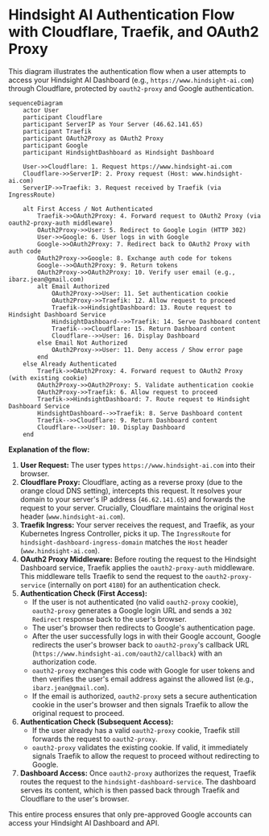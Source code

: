 # Hindsight AI Authentication Flow with Cloudflare, Traefik, and OAuth2 Proxy

This diagram illustrates the authentication flow when a user attempts to access your Hindsight AI Dashboard (e.g., `https://www.hindsight-ai.com`) through Cloudflare, protected by `oauth2-proxy` and Google authentication.

```mermaid
sequenceDiagram
    actor User
    participant Cloudflare
    participant ServerIP as Your Server (46.62.141.65)
    participant Traefik
    participant OAuth2Proxy as OAuth2 Proxy
    participant Google
    participant HindsightDashboard as Hindsight Dashboard

    User->>Cloudflare: 1. Request https://www.hindsight-ai.com
    Cloudflare->>ServerIP: 2. Proxy request (Host: www.hindsight-ai.com)
    ServerIP->>Traefik: 3. Request received by Traefik (via IngressRoute)

    alt First Access / Not Authenticated
        Traefik->>OAuth2Proxy: 4. Forward request to OAuth2 Proxy (via oauth2-proxy-auth middleware)
        OAuth2Proxy->>User: 5. Redirect to Google Login (HTTP 302)
        User->>Google: 6. User logs in with Google
        Google->>OAuth2Proxy: 7. Redirect back to OAuth2 Proxy with auth code
        OAuth2Proxy->>Google: 8. Exchange auth code for tokens
        Google-->>OAuth2Proxy: 9. Return tokens
        OAuth2Proxy->>OAuth2Proxy: 10. Verify user email (e.g., ibarz.jean@gmail.com)
        alt Email Authorized
            OAuth2Proxy->>User: 11. Set authentication cookie
            OAuth2Proxy->>Traefik: 12. Allow request to proceed
            Traefik->>HindsightDashboard: 13. Route request to Hindsight Dashboard Service
            HindsightDashboard-->>Traefik: 14. Serve Dashboard content
            Traefik-->>Cloudflare: 15. Return Dashboard content
            Cloudflare-->>User: 16. Display Dashboard
        else Email Not Authorized
            OAuth2Proxy->>User: 11. Deny access / Show error page
        end
    else Already Authenticated
        Traefik->>OAuth2Proxy: 4. Forward request to OAuth2 Proxy (with existing cookie)
        OAuth2Proxy->>OAuth2Proxy: 5. Validate authentication cookie
        OAuth2Proxy->>Traefik: 6. Allow request to proceed
        Traefik->>HindsightDashboard: 7. Route request to Hindsight Dashboard Service
        HindsightDashboard-->>Traefik: 8. Serve Dashboard content
        Traefik-->>Cloudflare: 9. Return Dashboard content
        Cloudflare-->>User: 10. Display Dashboard
    end
```

**Explanation of the flow:**

1.  **User Request:** The user types `https://www.hindsight-ai.com` into their browser.
2.  **Cloudflare Proxy:** Cloudflare, acting as a reverse proxy (due to the orange cloud DNS setting), intercepts this request. It resolves your domain to your server's IP address (`46.62.141.65`) and forwards the request to your server. Crucially, Cloudflare maintains the original `Host` header (`www.hindsight-ai.com`).
3.  **Traefik Ingress:** Your server receives the request, and Traefik, as your Kubernetes Ingress Controller, picks it up. The `IngressRoute` for `hindsight-dashboard-ingress-domain` matches the `Host` header (`www.hindsight-ai.com`).
4.  **OAuth2 Proxy Middleware:** Before routing the request to the Hindsight Dashboard service, Traefik applies the `oauth2-proxy-auth` middleware. This middleware tells Traefik to send the request to the `oauth2-proxy-service` (internally on port `4180`) for an authentication check.
5.  **Authentication Check (First Access):**
    *   If the user is not authenticated (no valid `oauth2-proxy` cookie), `oauth2-proxy` generates a Google login URL and sends a `302 Redirect` response back to the user's browser.
    *   The user's browser then redirects to Google's authentication page.
    *   After the user successfully logs in with their Google account, Google redirects the user's browser back to `oauth2-proxy`'s callback URL (`https://www.hindsight-ai.com/oauth2/callback`) with an authorization code.
    *   `oauth2-proxy` exchanges this code with Google for user tokens and then verifies the user's email address against the allowed list (e.g., `ibarz.jean@gmail.com`).
    *   If the email is authorized, `oauth2-proxy` sets a secure authentication cookie in the user's browser and then signals Traefik to allow the original request to proceed.
6.  **Authentication Check (Subsequent Access):**
    *   If the user already has a valid `oauth2-proxy` cookie, Traefik still forwards the request to `oauth2-proxy`.
    *   `oauth2-proxy` validates the existing cookie. If valid, it immediately signals Traefik to allow the request to proceed without redirecting to Google.
7.  **Dashboard Access:** Once `oauth2-proxy` authorizes the request, Traefik routes the request to the `hindsight-dashboard-service`. The dashboard serves its content, which is then passed back through Traefik and Cloudflare to the user's browser.

This entire process ensures that only pre-approved Google accounts can access your Hindsight AI Dashboard and API.
